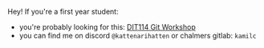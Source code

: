 Hey! If you're a first year student:
- you're probably looking for this: [DIT114 Git Workshop](https://github.com/kmchm/tutorials/blob/main/tutorials/git/DIT114-Git-Tutorial.md)
- you can find me on discord `@kattenarihatten` or chalmers gitlab: `kamilc`

<!---
kmchm/kmchm is a ✨ special ✨ repository because its `README.md` (this file) appears on your GitHub profile.
You can click the Preview link to take a look at your changes.
--->
